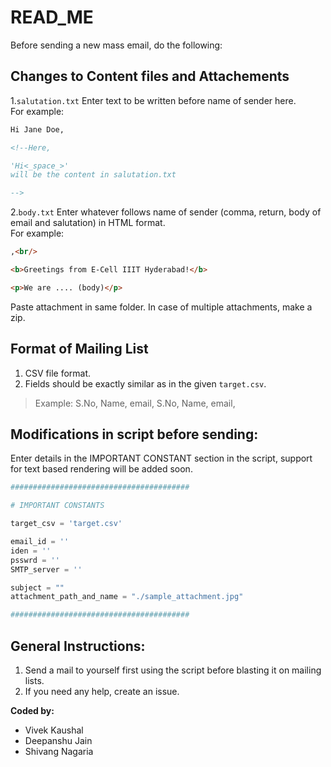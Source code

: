 # READ_ME 

Before sending a new mass email, do the following:

## Changes to Content files and Attachements

1.```salutation.txt``` Enter text to be written before name of sender here.  
For example:
```html
Hi Jane Doe,

<!--Here, 

'Hi<_space_>' 
will be the content in salutation.txt

--> 
```

2.```body.txt``` Enter whatever follows name of sender (comma, return, body of email and salutation) in HTML format.  
For example:
```html
,<br/>

<b>Greetings from E-Cell IIIT Hyderabad!</b>

<p>We are .... (body)</p>
```

Paste attachment in same folder. In case of multiple attachments, make a zip.

## Format of Mailing List

1. CSV file format.
2. Fields should be exactly similar as in the given ```target.csv```.
> Example: 
> S.No, Name, email,
> S.No, Name, email,

## Modifications in script before sending:

Enter details in the IMPORTANT CONSTANT section in the script, support for text based rendering will be added soon.

```python
########################################

# IMPORTANT CONSTANTS

target_csv = 'target.csv'

email_id = ''
iden = ''
psswrd = ''
SMTP_server = ''

subject = ""
attachment_path_and_name = "./sample_attachment.jpg"

########################################

```

## General Instructions:

1. Send a mail to yourself first using the script before blasting it on mailing lists.
3. If you need any help, create an issue.

**Coded by:**
- Vivek Kaushal
- Deepanshu Jain
- Shivang Nagaria